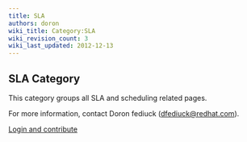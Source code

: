 ```yaml
---
title: SLA
authors: doron
wiki_title: Category:SLA
wiki_revision_count: 3
wiki_last_updated: 2012-12-13
---
```


<!-- TODO: Content review - PLEASE REVIEW ENTIRE FOLDER -->

## SLA Category

This category groups all SLA and scheduling related pages.

For more information, contact Doron fediuck (dfediuck@redhat.com).

[Login and contribute](Special:UserLogin)
